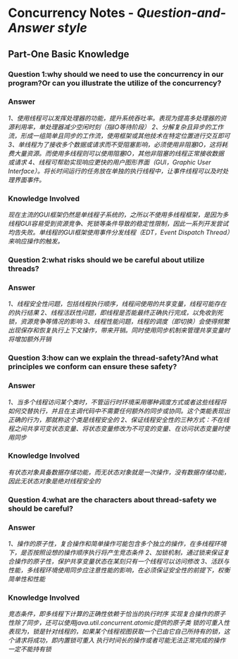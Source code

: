 # Concurrency Notes - *Question-and-Answer style*
## Part-One Basic Knowledge

### Question 1:why should we need to use the concurrency in our program?Or can you illustrate the utilize of the concurrency?
### Answer ###
*1、使用线程可以发挥处理器的功能，提升系统吞吐率。表现为提高多处理器的资源利用率，单处理器减少空闲时刻（指IO等待阶段）*
*2、分解复杂且异步的工作流，形成一组简单且同步的工作流，使用框架或其他技术在特定位置进行交互即可*
*3、单线程为了接收多个数据或请求而不受阻塞影响，必须使用非阻塞IO，这将耗费大量资源。而使用多线程则可以使用阻塞IO，其他非阻塞的线程正常接收数据或请求*
*4、线程可帮助实现响应更快的用户图形界面（GUI，Graphic User Interface）。将长时间运行的任务放在单独的执行线程中，让事件线程可以及时处理界面事件。*
### Knowledge Involved ###
*现在主流的GUI框架仍然是单线程子系统的，之所以不使用多线程框架，是因为多线程GUI容易受到资源竞争、死锁等条件导致的稳定性限制，因此一系列开发尝试均告失败。单线程的GUI框架使用事件分发线程（EDT，Event Dispatch Thread）来响应操作的触发。*

### Question 2:what risks should we be careful about utilize threads?
### Answer ###
*1、线程安全性问题，包括线程执行顺序，线程间使用的共享变量，线程可能存在的执行结果*
*2、线程活跃性问题，即线程是否能最终正确执行完成，以免收到死锁，资源竞争等情况的影响*
*3、线程性能问题，线程的调度（即切换）会使得频繁出现保存和恢复执行上下文操作，带来开销。同时使用同步机制来管理共享变量时将增加额外开销*

### Question 3:how can we explain the thread-safety?And what principles we conform can ensure these safety?
### Answer ###
*1、当多个线程访问某个类时，不管运行时环境采用哪种调度方式或者这些线程将如何交替执行，并且在主调代码中不需要任何额外的同步或协同。这个类能表现出正确的行为，那就称这个类是线程安全的*
*2、保证线程安全性的三种方式：不在线程之间共享可变状态变量、将状态变量修改为不可变的变量、在访问状态变量时使用同步*
### Knowledge Involved ###
*有状态对象具备数据存储功能，而无状态对象就是一次操作，没有数据存储功能，因此无状态对象是绝对线程安全的*

### Question 4:what are the characters about thread-safety we should be careful?
### Answer ###
*1、操作的原子性，复合操作和简单操作可能包含多个独立的操作，在多线程环境下，是否按照设想的操作顺序执行将产生竞态条件*
*2、加锁机制，通过锁来保证复合操作的原子性，保护共享变量状态在某刻只有一个线程可以访问修改*
*3、活跃与性能，多线程环境使用同步应注意性能的影响，在必须保证安全性的前提下，权衡简单性和性能*
### Knowledge Involved ###
*竞态条件，即多线程下计算的正确性依赖于恰当的执行时序*
*实现复合操作的原子性除了同步，还可以使用java.util.concurrent.atomic提供的原子类*
*锁的可重入性表现为，锁是针对线程的，如果某个线程视图获取一个已由它自己所持有的锁，这个请求将成功，即内置锁可重入*
*执行时间长的操作或者可能无法正常完成的操作一定不能持有锁*
